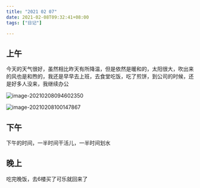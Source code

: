 ```yaml
---
title: "2021 02 07"
date: 2021-02-08T09:32:41+08:00
tags: ["日记"]

---
```


## 上午

今天的天气很好，虽然相比昨天有所降温，但是依然是暖和的，太阳很大，吹出来的风也是和煦的，我还是早早去上班，去食堂吃饭，吃了煎饼，到公司的时候，还是好多人没来，我继续办公

![image-20210208094602350](https://i.loli.net/2021/02/08/r4hROBlEFVckTPa.png)

![image-20210208100147867](https://i.loli.net/2021/02/08/cAXxL6ZCgRsyEtl.png)

## 下午

下午的时间，一半时间干活儿，一半时间划水

## 晚上

吃完晚饭，去6楼买了可乐就回来了

